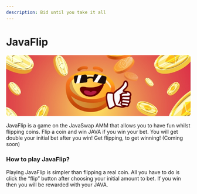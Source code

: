 ```yaml
---
description: Bid until you take it all
---
```


# JavaFlip

![](../.gitbook/assets/grupo-241.jpg)

JavaFlip is a game on the JavaSwap AMM that allows you to have fun whilst flipping coins. Flip a coin and win JAVA if you win your bet. You will get double your initial bet after you win! Get flipping, to get winning! \(Coming soon\)

### How to play JavaFlip?

Playing JavaFlip is simpler than flipping a real coin. All you have to do is click the “flip” button after choosing your initial amount to bet. If you win then you will be rewarded with your JAVA.

